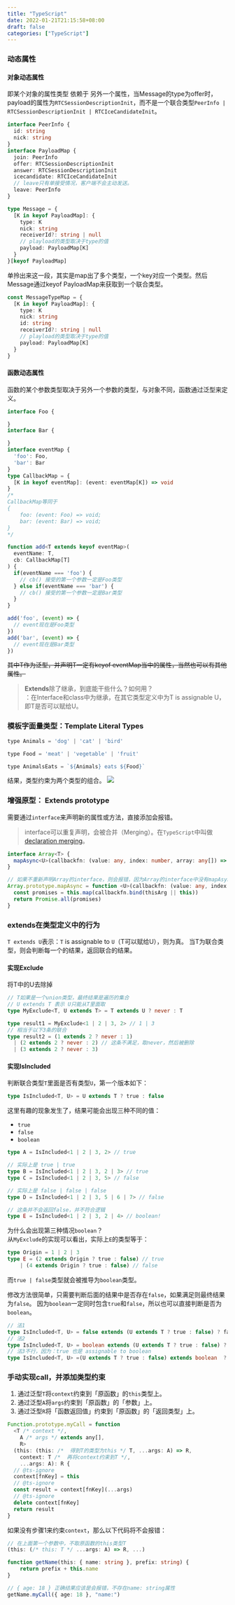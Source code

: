 ```yaml
---
title: "TypeScript"
date: 2022-01-21T21:15:58+08:00
draft: false
categories: ["TypeScript"]
---
```


### 动态属性

#### 对象动态属性

即某个对象的属性类型 依赖于 另外一个属性，当Message的type为offer时，payload的属性为`RTCSessionDescriptionInit`，而不是一个联合类型`PeerInfo | RTCSessionDescriptionInit | RTCIceCandidateInit`。
```ts
interface PeerInfo {
  id: string
  nick: string
}
interface PayloadMap {
  join: PeerInfo
  offer: RTCSessionDescriptionInit
  answer: RTCSessionDescriptionInit
  icecandidate: RTCIceCandidateInit
  // leave只有单接受情况，客户端不会主动发送。
  leave: PeerInfo
}

type Message = {
  [K in keyof PayloadMap]: {
    type: K
    nick: string
    receiverId?: string | null
    // playload的类型取决于type的值
    payload: PayloadMap[K]
  }
}[keyof PayloadMap]

```

单拎出来这一段，其实是map出了多个类型，一个key对应一个类型。然后Message通过keyof PayloadMap来获取到一个联合类型。
```ts
const MessageTypeMap = {
  [K in keyof PayloadMap]: {
    type: K
    nick: string
    id: string
    receiverId?: string | null
    // playload的类型取决于type的值
    payload: PayloadMap[K]
  }
}
```


#### 函数动态属性

函数的某个参数类型取决于另外一个参数的类型，与对象不同，函数通过泛型来定义。
```ts
interface Foo {

}
interface Bar {

}
interface eventMap {
  'foo': Foo,
  'bar': Bar
}
type CallbackMap = {
  [K in keyof eventMap]: (event: eventMap[K]) => void
}
/*
CallbackMap等同于
{
    foo: (event: Foo) => void;
    bar: (event: Bar) => void;
}
*/

function add<T extends keyof eventMap>(
  eventName: T,
  cb: CallbackMap[T]
) {
  if(eventName === 'foo') {
    // cb() 接受的第一个参数一定是Foo类型
  } else if(eventName === 'bar') {
    // cb() 接受的第一个参数一定是Bar类型
  }
}

add('foo', (event) => {
  // event现在是Foo类型
})
add('bar', (event) => {
  // event现在是Bar类型
})
```
~~其中T作为泛型，并声明T一定有keyof eventMap当中的属性，当然也可以有其他属性。~~

> **Extends**除了继承，到底能干些什么？如何用？\
> ：在Interface和class中为继承，在其它类型定义中为T is assignable U，即T是否可以赋给U。


### 模板字面量类型：Template Literal Types

```javascript
type Animals = 'dog' | 'cat' | 'bird'

type Food = 'meat' | 'vegetable' | 'fruit'

type AnimalsEats = `${Animals} eats ${Food}`
```
结果，类型约束为两个类型的组合。
![](/images/2022-03-11-13-53-57.png)


### 增强原型： Extends prototype
需要通过`interface`来声明新的属性或方法，直接添加会报错。
> interface可以重复声明，会被合并（Merging）。在`TypeScript`中叫做[declaration merging](https://www.typescriptlang.org/docs/handbook/declaration-merging.html)。
```typescript
interface Array<T> {
  mapAsync<U>(callbackfn: (value: any, index: number, array: any[]) => Promise<U>, thisArg?: any): Promise<U[]>
}

// 如果不重新声明Array的interface，则会报错，因为Array的interface中没有mapAsync方法。
Array.prototype.mapAsync = function <U>(callbackfn: (value: any, index: number, array: any[]) => Promise<U>, thisArg?: any): Promise<U[]> {
  const promises = this.map(callbackfn.bind(thisArg || this))
  return Promise.all(promises)
}
```


### extends在类型定义中的行为

`T extends U`表示：`T` is assignable to `U`（T可以赋给U），则为真。
当T为联合类型，则会判断每一个的结果，返回联合的结果。

#### 实现Exclude
将T中的U去除掉
```typescript
// T如果是一个union类型，最终结果是遍历的集合
// U extends T 表示 U只能从T里面取
type MyExclude<T, U extends T> = T extends U ? never : T

type result1 = MyExclude<1 | 2 | 3, 2> // 1 | 3
// 相当于以下3条的联合
type result2 = (1 extends 2 ? never : 1)
  | (2 extends 2 ? never : 2) // 这条不满足，取never，然后被删除
  | (3 extends 2 ? never : 3)

```

#### 实现IsIncluded
判断联合类型`T`里面是否有类型`U`，第一个版本如下：
```typescript
type IsIncluded<T, U> = U extends T ? true : false
```
这里有趣的现象发生了，结果可能会出现三种不同的值：

- `true`
- `false`
- `boolean`

```ts
type A = IsIncluded<1 | 2 | 3, 2> // true

// 实际上是 true | true
type B = IsIncluded<1 | 2 | 3, 2 | 3> // true
type C = IsIncluded<1 | 2 | 3, 5> // false

// 实际上是 false | false | false
type D = IsIncluded<1 | 2 | 3, 5 | 6 | 7> // false

// 这条并不会返回false，并不符合逻辑
type E = IsIncluded<1 | 2 | 3, 2 | 4> // boolean!
```

为什么会出现第三种情况`boolean`？\
从`MyExclude`的实现可以看出，实际上`E`的类型等于：
```ts
type Origin = 1 | 2 | 3
type E = (2 extends Origin ? true : false) // true
    | (4 extends Origin ? true : false) // false
```

而`true | false`类型就会被推导为`boolean`类型。

修改方法很简单，只需要判断后面的结果中是否存在`false`，如果满足则最终结果为`false`。
因为`boolean`一定同时包含`true`和`false`，所以也可以直接判断是否为`boolean`。

```ts
// 法1
type IsIncluded<T, U> = false extends (U extends T ? true : false) ? false : true
// 法2
type IsIncluded<T, U> = boolean extends (U extends T ? true : false) ? false : true
// 法3不行，因为：true 也是 assignable to boolean
type IsIncluded<T, U> =(U extends T ? true : false) extends boolean  ? false : true
```


### 手动实现call，并添加类型约束

1. 通过泛型`T`将`context`约束到「原函数」的`this`类型上。
2. 通过泛型`A`将`args`约束到「原函数」的「参数」上。
3. 通过泛型`R`将「函数返回值」约束到「原函数」的「返回类型」上。

```ts
Function.prototype.myCall = function
  <T /* context */,
    A /* args */ extends any[],
    R>
  (this: (this: /*  得到T的类型为this */ T, ...args: A) => R,
    context: T /*  再将context约束到T */,
    ...args: A): R {
  // @ts-ignore
  context[fnKey] = this
  // @ts-ignore
  const result = context[fnKey](...args)
  // @ts-ignore
  delete context[fnKey]
  return result
}
```
如果没有步骤1来约束`context`，那么以下代码将不会报错：


```ts
// 在上面第一个参数中，不取原函数的this类型T
(this: (/* this: T */ ...args: A) => R, ...)

function getName(this: { name: string }, prefix: string) {
    return prefix + this.name
}

// { age: 18 } 正确结果应该是会报错，不存在name: string属性
getName.myCall({ age: 18 }, "name:")
```